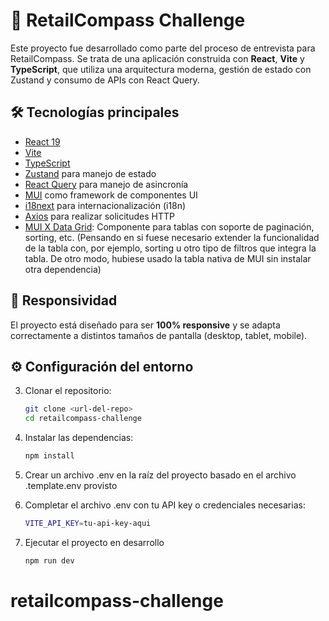 

# 🚀 RetailCompass Challenge

Este proyecto fue desarrollado como parte del proceso de entrevista para RetailCompass. Se trata de una aplicación construida con **React**, **Vite** y **TypeScript**, que utiliza una arquitectura moderna, gestión de estado con Zustand y consumo de APIs con React Query.

## 🛠 Tecnologías principales

- [React 19](https://react.dev/)
- [Vite](https://vitejs.dev/)
- [TypeScript](https://www.typescriptlang.org/)
- [Zustand](https://github.com/pmndrs/zustand) para manejo de estado
- [React Query](https://tanstack.com/query/latest) para manejo de asincronía
- [MUI](https://mui.com/) como framework de componentes UI
- [i18next](https://www.i18next.com/) para internacionalización (i18n)
- [Axios](https://axios-http.com/) para realizar solicitudes HTTP
- [MUI X Data Grid](https://mui.com/x/react-data-grid/): Componente para tablas con soporte de paginación, sorting, etc. (Pensando en si fuese necesario extender la funcionalidad de la tabla con, por ejemplo, sorting u otro tipo de filtros que integra la tabla. De otro modo, hubiese usado la tabla nativa de MUI sin instalar otra dependencia)

## 📱 Responsividad

El proyecto está diseñado para ser **100% responsive** y se adapta correctamente a distintos tamaños de pantalla (desktop, tablet, mobile).

## ⚙️ Configuración del entorno

3. Clonar el repositorio:
   ```bash
   git clone <url-del-repo>
   cd retailcompass-challenge
   ```

  4. Instalar las dependencias:
		```bash
		npm install
		```

5. Crear un archivo .env en la raíz del proyecto basado en el archivo .template.env provisto

6. Completar el archivo .env con tu API key o credenciales necesarias:
	```bash
	VITE_API_KEY=tu-api-key-aqui
	```

7. Ejecutar el proyecto en desarrollo
   ```bash
   npm run dev
      ```
# retailcompass-challenge

